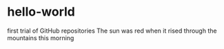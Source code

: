 # hello-world
first trial of GitHub repositories
The sun was red when it rised through the mountains this morning
